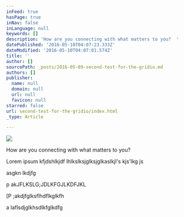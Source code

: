 ```yaml
---
inFeed: true
hasPage: true
inNav: false
inLanguage: null
keywords: []
description: 'How are you connecting with what matters to you?  '
datePublished: '2016-05-10T04:07:23.333Z'
dateModified: '2016-05-10T04:07:01.574Z'
title: ''
author: []
sourcePath: _posts/2016-05-09-second-test-for-the-gridio.md
authors: []
publisher:
  name: null
  domain: null
  url: null
  favicon: null
starred: false
url: second-test-for-the-gridio/index.html
_type: Article

---
```

![](https://the-grid-user-content.s3-us-west-2.amazonaws.com/d2f73c43-351d-4703-8d4b-7e4b53aed8bd.jpg)

How are you connecting with what matters to you? 

  
Lorem ipsum kfjdshlkjdf lhlkslksjglksjglkaslkjl's kjs'lkg js

asgkn lkdjfg

p akJFLKSLG;JDLKFGJLKDFJKL

\[P ;akdjfglksflhdflkglkfh

a laflsdjglkhsdlkfglkdfg